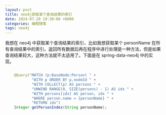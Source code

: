 ```yaml
---
layout: post
title: neo4j获取某个查询结果的索引
date: 2024-07-20 19:30:00 +0800
categories: 编程随笔
tags: neo4j
---
```


我想在 neo4j 中获取某个查询结果的索引，比如我想获取某个 personName 在所有查询结果中的索引。返回所有数据后再在程序中进行处理是一种方法，但是如果查询结果较大，这种方法就不太适用了。下面是在 spring-data-neo4j 中的实现。

```java

    @Query("MATCH (p:BaseNode:Person) " +
            "WITH p ORDER BY p.nodeId " +
            "WITH COLLECT(p) AS persons " +
            "UNWIND RANGE(0, SIZE(persons) - 1) AS idx " +
            "WITH persons[idx] AS person, idx " +
            "WHERE person.name = {personName} " +
            "RETURN idx")
    Integer getPersonIndex(String personName);
```
